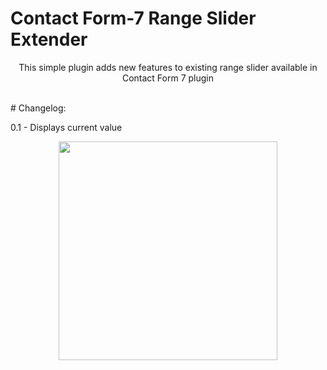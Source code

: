 # Contact Form-7 Range Slider Extender
<p align="center">This simple plugin adds new features to existing range slider available in Contact Form 7 plugin</p>
</br>
# Changelog:
</br>
<p>0.1 - Displays current value</p>
<p align="center">
  <img src="https://media.giphy.com/media/3o7buc0vGfOU76JwXu/giphy.gif" width="350"/>
</p>

